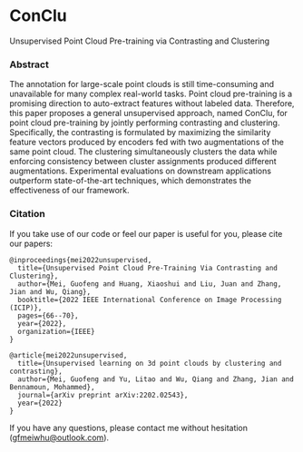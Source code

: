 # ConClu
Unsupervised Point Cloud Pre-training via Contrasting and Clustering

### Abstract
The annotation for large-scale point clouds is still time-consuming and unavailable for many complex real-world tasks. Point cloud pre-training is a promising direction to auto-extract features without labeled data. Therefore, this paper proposes a general unsupervised approach, named ConClu, 
for point cloud pre-training by jointly performing contrasting and clustering. Specifically, the contrasting is formulated by maximizing the similarity feature vectors produced by encoders fed with two augmentations of the same point cloud. The clustering simultaneously clusters the data while enforcing consistency between cluster assignments produced different augmentations. Experimental evaluations on downstream applications outperform state-of-the-art techniques, which demonstrates the effectiveness of our framework.

### Citation

If you take use of our code or feel our paper is useful for you, please cite our papers:

```
@inproceedings{mei2022unsupervised,
  title={Unsupervised Point Cloud Pre-Training Via Contrasting and Clustering},
  author={Mei, Guofeng and Huang, Xiaoshui and Liu, Juan and Zhang, Jian and Wu, Qiang},
  booktitle={2022 IEEE International Conference on Image Processing (ICIP)},
  pages={66--70},
  year={2022},
  organization={IEEE}
}
```

```
@article{mei2022unsupervised,
  title={Unsupervised learning on 3d point clouds by clustering and contrasting},
  author={Mei, Guofeng and Yu, Litao and Wu, Qiang and Zhang, Jian and Bennamoun, Mohammed},
  journal={arXiv preprint arXiv:2202.02543},
  year={2022}
}
```

If you have any questions, please contact me without hesitation (gfmeiwhu@outlook.com).
